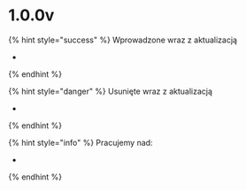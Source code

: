 # 1.0.0v



{% hint style="success" %}
Wprowadzone wraz z aktualizacją

*
{% endhint %}

{% hint style="danger" %}
Usunięte wraz z aktualizacją

*
{% endhint %}

{% hint style="info" %}
Pracujemy nad:

*
{% endhint %}
